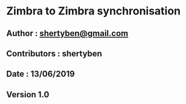#  Zimbra to Zimbra synchronisation
## Author : shertyben@gmail.com
## Contributors : shertyben
## Date   : 13/06/2019
## Version 1.0
